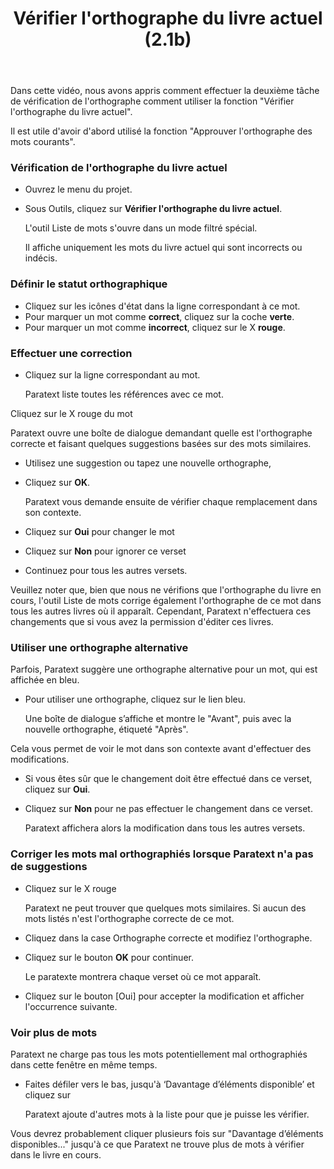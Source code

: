 ﻿---
title: Vérifier l'orthographe du livre actuel (2.1b)
---
Dans cette vidéo, nous avons appris comment effectuer la deuxième tâche de vérification de l'orthographe comment utiliser la fonction "Vérifier l'orthographe du livre actuel".

Il est utile d'avoir d'abord utilisé la fonction "Approuver l'orthographe des mots courants".

### Vérification de l'orthographe du livre actuel

-   Ouvrez le menu du projet.
-   Sous Outils, cliquez sur **Vérifier l'orthographe du livre actuel**.

    L'outil Liste de mots s'ouvre dans un mode filtré spécial.

    Il affiche uniquement les mots du livre actuel qui sont incorrects ou indécis.

### Définir le statut orthographique

-   Cliquez sur les icônes d'état dans la ligne correspondant à ce mot.
-   Pour marquer un mot comme **correct**, cliquez sur la coche **verte**.
-   Pour marquer un mot comme **incorrect**, cliquez sur le X **rouge**.

### Effectuer une correction

-   Cliquez sur la ligne correspondant au mot.

    Paratext liste toutes les références avec ce mot.

Cliquez sur le X rouge du mot

Paratext ouvre une boîte de dialogue demandant quelle est l'orthographe correcte et faisant quelques suggestions basées sur des mots similaires.

-   Utilisez une suggestion ou tapez une nouvelle orthographe,
-   Cliquez sur **OK**.

    Paratext vous demande ensuite de vérifier chaque remplacement dans son contexte.

-   Cliquez sur **Oui** pour changer le mot
-   Cliquez sur **Non** pour ignorer ce verset
-   Continuez pour tous les autres versets.

Veuillez noter que, bien que nous ne vérifions que l'orthographe du livre en cours, l'outil Liste de mots corrige également l'orthographe de ce mot dans tous les autres livres où il apparaît. Cependant, Paratext n'effectuera ces changements que si vous avez la permission d'éditer ces livres.

### Utiliser une orthographe alternative

Parfois, Paratext suggère une orthographe alternative pour un mot, qui est affichée en bleu.

-   Pour utiliser une orthographe, cliquez sur le lien bleu.

    Une boîte de dialogue s’affiche et montre le "Avant", puis avec la nouvelle orthographe, étiqueté "Après".

Cela vous permet de voir le mot dans son contexte avant d'effectuer des modifications.

-   Si vous êtes sûr que le changement doit être effectué dans ce verset, cliquez sur **Oui**.
-   Cliquez sur **Non** pour ne pas effectuer le changement dans ce verset.

    Paratext affichera alors la modification dans tous les autres versets.

### Corriger les mots mal orthographiés lorsque Paratext n'a pas de suggestions

-   Cliquez sur le X rouge

    Paratext ne peut trouver que quelques mots similaires. Si aucun des mots listés n'est l'orthographe correcte de ce mot.

-   Cliquez dans la case Orthographe correcte et modifiez l'orthographe.
-   Cliquez sur le bouton **OK** pour continuer.

    Le paratexte montrera chaque verset où ce mot apparaît.

-   Cliquez sur le bouton [Oui] pour accepter la modification et afficher l'occurrence suivante.

### Voir plus de mots

Paratext ne charge pas tous les mots potentiellement mal orthographiés dans cette fenêtre en même temps.

-   Faites défiler vers le bas, jusqu'à ‘Davantage d’éléments disponible’ et cliquez sur

    Paratext ajoute d'autres mots à la liste pour que je puisse les vérifier.

Vous devrez probablement cliquer plusieurs fois sur "Davantage d’éléments disponibles..." jusqu'à ce que Paratext ne trouve plus de mots à vérifier dans le livre en cours.
